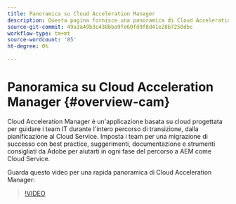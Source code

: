 ```yaml
---
title: Panoramica su Cloud Acceleration Manager
description: Questa pagina fornisce una panoramica di Cloud Acceleration Manager.
source-git-commit: 49a3a49b3c438bba9fe60fd9f8d41e28b7250dbc
workflow-type: tm+mt
source-wordcount: '85'
ht-degree: 0%

---
```



# Panoramica su Cloud Acceleration Manager {#overview-cam}

Cloud Acceleration Manager è un&#39;applicazione basata su cloud progettata per guidare i team IT durante l&#39;intero percorso di transizione, dalla pianificazione al Cloud Service. Imposta i team per una migrazione di successo con best practice, suggerimenti, documentazione e strumenti consigliati da Adobe per aiutarti in ogni fase del percorso a AEM come Cloud Service.

Guarda questo video per una rapida panoramica di Cloud Acceleration Manager:

>[!VIDEO](https://video.tv.adobe.com/v/335547)